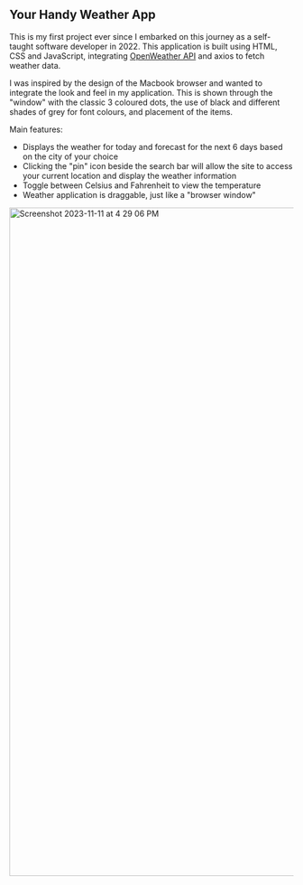 ## Your Handy Weather App

This is my first project ever since I embarked on this journey as a self-taught software developer in 2022. This application is built using HTML, CSS and JavaScript, integrating <a href="https://openweathermap.org/">OpenWeather API</a> and axios to fetch weather data.

I was inspired by the design of the Macbook browser and wanted to integrate the look and feel in my application. This is shown through the "window" with the classic 3 coloured dots, the use of black and different shades of grey for font colours, and placement of the items.

Main features:
- Displays the weather for today and forecast for the next 6 days based on the city of your choice
- Clicking the "pin" icon beside the search bar will allow the site to access your current location and display the weather information
- Toggle between Celsius and Fahrenheit to view the temperature
- Weather application is draggable, just like a "browser window"

<img width="1183" alt="Screenshot 2023-11-11 at 4 29 06 PM" src="https://github.com/evangelenesiyin/handy-weather-app/assets/108106809/14a177d3-8e2e-4989-b384-a0eb271732ad">


